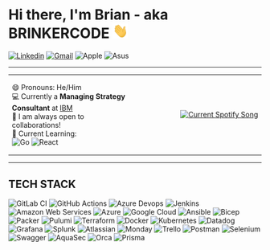 <!-- <p align="center">
	<img src="pics/header.png">
</p> -->

# Hi there, I'm Brian - aka BRINKERCODE <img width="30px" height="30" src="https://github.com/SatYu26/SatYu26/raw/master/Assets/Hi.gif" />

[![Linkedin](https://img.shields.io/badge/Linkedin-0077B5?style=for-the-badge&logo=linkedin&logoColor=white)](https://www.linkedin.com/in/brianjoiner/)
[![Gmail](https://img.shields.io/badge/Gmail-D14836?style=for-the-badge&logo=gmail&logoColor=white)](mailto:brinkercode@gmail.com)
![Apple](https://img.shields.io/badge/Apple-MacBook_Pro_2023_M1-333333?style=for-the-badge&logo=apple&logoColor=white)
![Asus](https://img.shields.io/badge/asus%20-16wd0073dx-000000?style=for-the-badge&logo=asus&logoColor=white)

---

<table style="width: 100%;">
  <tr>
    <td style="width: 50%; vertical-align: top;">
      <p align="left">
        😄 Pronouns: He/Him<br>
        💻 Currently a <b>Managing Strategy Consultant</b> at <a href='https://www.ibm.com/consulting?utm_content=SRCWW&p1=Search&p4=43700074472741157&p5=e&p9=58700008200331843&gclid=Cj0KCQjwvpy5BhDTARIsAHSilykhSM9lFsr_X4NwrnBmrpU3glf4_4e0Wv0t5vTaxQ7rtQzP9Ar4TIsaAqb0EALw_wcB&gclsrc=aw.ds'>IBM</a><br>
        🤝 I am always open to collaborations!<br>
        🌱 Current Learning: <br>
        <img src="https://img.shields.io/badge/go-%2300ADD8.svg?style=for-the-badge&logo=go&logoColor=white" alt="Go" />
        <img src="https://img.shields.io/badge/react-%2320232a.svg?style=for-the-badge&logo=react&logoColor=%2361DAFB" alt="React" />
      </p>
    </td>
    <td style="width: 50%; text-align: right;">
      <a href="https://open.spotify.com/user/12133038755?si=ad8b7e4f412b4e1f">
        <img
            src="https://novatorem-eight-brinkercode.vercel.app/api/spotify/?background_color=0d1117&border_color=ffffff"
            alt="Current Spotify Song"
        />
      </a>
    </td>
  </tr>
</table>

---

## TECH STACK
![GitLab CI](https://img.shields.io/badge/gitlab%20ci-%23181717.svg?style=for-the-badge&logo=gitlab&logoColor=white)
![GitHub Actions](https://img.shields.io/badge/github%20actions-%232671E5.svg?style=for-the-badge&logo=githubactions&logoColor=white)
![Azure Devops](https://img.shields.io/badge/Azure_DevOps-0078D7?style=for-the-badge&logo=azure-devops&logoColor=white)
![Jenkins](https://img.shields.io/badge/Jenkins-49728B?style=for-the-badge&logo=jenkins&logoColor=white)
![Amazon Web Services](https://img.shields.io/badge/AWS-232F3E?logo=amazonwebservices&logoColor=fff&style=for-the-badge)
![Azure](https://img.shields.io/badge/azure-0089D6?style=for-the-badge&logo=microsoft-azure&logoColor=white)
![Google Cloud](https://img.shields.io/badge/GoogleCloud-%234285F4.svg?style=for-the-badge&logo=google-cloud&logoColor=white)
![Ansible](https://img.shields.io/badge/ansible-%231A1918.svg?style=for-the-badge&logo=ansible&logoColor=white)
![Bicep](https://img.shields.io/badge/Bicep-0078D7?style=for-the-badge&logo=azure-devops&logoColor=white)
![Packer](https://img.shields.io/badge/packer-%23E7EEF0.svg?style=for-the-badge&logo=packer&logoColor=%2302A8EF)
![Pulumi](https://img.shields.io/badge/Pulumi-8A3391?style=for-the-badge&logo=pulumi&logoColor=white)
![Terraform](https://img.shields.io/badge/terraform-%235835CC.svg?style=for-the-badge&logo=terraform&logoColor=white)
![Docker](https://img.shields.io/badge/docker-%230db7ed.svg?style=for-the-badge&logo=docker&logoColor=white)
![Kubernetes](https://img.shields.io/badge/kubernetes-%23326ce5.svg?style=for-the-badge&logo=kubernetes&logoColor=white)
![Datadog](https://img.shields.io/badge/datadog-%23632CA6.svg?style=for-the-badge&logo=datadog&logoColor=white)
![Grafana](https://img.shields.io/badge/grafana-%23F46800.svg?style=for-the-badge&logo=grafana&logoColor=white)
![Splunk](https://img.shields.io/badge/splunk-%23000000.svg?style=for-the-badge&logo=splunk&logoColor=white)
![Atlassian](https://img.shields.io/badge/Atlassian-0052CC?logo=atlassian&logoColor=fff&style=for-the-badge)
![Monday](https://img.shields.io/badge/monday-6161FF?style=for-the-badge&logo=monday&logoColor=white)
![Trello](https://img.shields.io/badge/trello-0052CC?style=for-the-badge&logo=trello&logoColor=white)
![Postman](https://img.shields.io/badge/Postman-FF6C37?style=for-the-badge&logo=postman&logoColor=white)
![Selenium](https://img.shields.io/badge/-selenium-%43B02A?style=for-the-badge&logo=selenium&logoColor=white)
![Swagger](https://img.shields.io/badge/-Swagger-%23Clojure?style=for-the-badge&logo=swagger&logoColor=white)
![AquaSec](https://img.shields.io/badge/aqua-%231904DA.svg?style=for-the-badge&logo=aqua&logoColor=#0018A8)
![Orca](https://img.shields.io/badge/Orca-020245?style=for-the-badge&logo=Orca&logoColor=white)
![Prisma](https://img.shields.io/badge/Prisma-3982CE?style=for-the-badge&logo=Prisma&logoColor=white)
